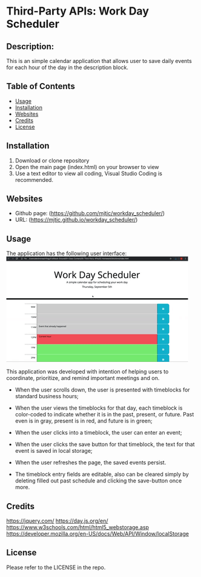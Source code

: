 # Third-Party APIs: Work Day Scheduler

## Description:
This is an simple calendar application that allows user to save daily events for each hour of the day in the description block. 

## Table of Contents

- [Usage](#usage)
- [Installation](#installation)
- [Websites](#websites)
- [Credits](#credits)
- [License](#license)

## Installation
1. Download or clone repository
2. Open the main page (index.html) on your browser to view
3. Use a text editor to view all coding, Visual Studio Coding is recommended.

## Websites
- Github page: (https://github.com/mjtic/workday_scheduler/)
- URL: (https://mjtic.github.io/workday_scheduler/)

## Usage

The application has the following user interface:
![WorkDay-Scheduler-Demo](./Assets/05-third-party-apis-homework-demo.gif)

This application was developed with intention of helping users to coordinate, prioritize, and remind important meetings and on. 

* When the user scrolls down, the user is presented with timeblocks for standard business hours;

* When the user views the timeblocks for that day, each timeblock is color-coded to indicate whether it is in the past, present, or future. Past even is in gray, present is in red, and future is in green;

* When the user clicks into a timeblock, the user can enter an event;

* When the user clicks the save button for that timeblock, the text for that event is saved in local storage;

* When the user refreshes the page, the saved events persist.

* The timeblock entry fields are editable, also can be cleared simply by deleting filled out past schedule and clicking the save-button once more.

## Credits
https://jquery.com/
https://day.js.org/en/
https://www.w3schools.com/html/html5_webstorage.asp
https://developer.mozilla.org/en-US/docs/Web/API/Window/localStorage

## License

Please refer to the LICENSE in the repo.


